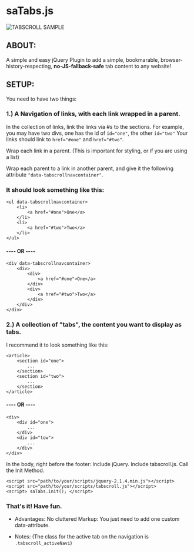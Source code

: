 # saTabs.js
![TABSCROLL SAMPLE](http://files.moritzzimmer.com/tabscroll.gif)


## ABOUT:

A simple and easy jQuery Plugin to add a simple, bookmarable, browser-history-respecting, **no-JS-fallback-safe** tab content to any website! 


## SETUP:
You need to have two things: 

### 1.) A Navigation of links, with each link wrapped in a parent.

In the collection of links, link the links via #s to the sections. 
For example, you may have two divs, one has the id of `id="one"`, the other `id="two"`
Your links should link to `href="#one"` and `href="#two"`.

Wrap each link in a parent. (This is important for styling, or if you are using a list)

Wrap each parent to a link in another parent, and give it the following attribute
`"data-tabscrollnavcontainer"`.

### It should look something like this:

    <ul data-tabscrollnavcontainer>
        <li>
            <a href="#one">One</a>
        </li>
        <li>
            <a href="#two">Two</a>
        </li>
    </ul>

#### ---- OR ----

    <div data-tabscrollnavcontainer>
        <div>
            <div>   
                <a href="#one">One</a>
            </div>
            <div>   
                <a href="#two">Two</a>
            </div>
        </div>
    </div>

### 2.) A collection of "tabs", the content you want to display as tabs.
I recommend it to look something like this:
    
    <article>
        <section id="one">
            ...
        </section>
        <section id="two">
            ...
        </section>
    </article>

#### ---- OR ----

    <div>
        <div id="one">
            ...
        </div>
        <div id="tow">
            ...
        </div>
    </div>


In the body, right before the footer: Include jQuery. Include tabscroll.js. Call the Init Method.

    <script src="path/to/your/scripts/jquery-2.1.4.min.js"></script>
    <script src="path/to/your/scripts/tabscroll.js"></script>
    <script> saTabs.init(); </script>

### That's it! Have fun.

* Advantages: No cluttered Markup: You just need to add one custom data-attribute.

* Notes: (The class for the active tab on the navigation is `.tabscroll_activeNavi`)


